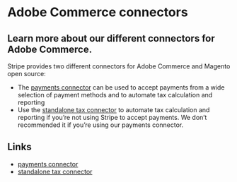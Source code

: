 # Adobe Commerce connectors

## Learn more about our different connectors for Adobe Commerce.

Stripe provides two different connectors for Adobe Commerce and Magento open
source:

- The [payments
connector](https://docs.stripe.com/connectors/adobe-commerce/payments) can be
used to accept payments from a wide selection of payment methods and to automate
tax calculation and reporting
- Use the [standalone tax
connector](https://docs.stripe.com/connectors/adobe-commerce/standalone-tax) to
automate tax calculation and reporting if you’re not using Stripe to accept
payments. We don’t recommended it if you’re using our payments connector.

## Links

- [payments
connector](https://docs.stripe.com/connectors/adobe-commerce/payments)
- [standalone tax
connector](https://docs.stripe.com/connectors/adobe-commerce/standalone-tax)